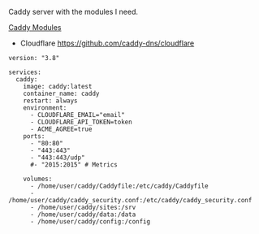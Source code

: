 Caddy server with the modules I need.

[Caddy Modules](https://caddyserver.com/download)

- Cloudflare https://github.com/caddy-dns/cloudflare

```
version: "3.8"

services:
  caddy:
    image: caddy:latest
    container_name: caddy
    restart: always
    environment:
      - CLOUDFLARE_EMAIL="email"
      - CLOUDFLARE_API_TOKEN=token
      - ACME_AGREE=true
    ports:
      - "80:80"
      - "443:443"
      - "443:443/udp"
      #- "2015:2015" # Metrics
    
    volumes:
      - /home/user/caddy/Caddyfile:/etc/caddy/Caddyfile
      - /home/user/caddy/caddy_security.conf:/etc/caddy/caddy_security.conf
      - /home/user/caddy/sites:/srv
      - /home/user/caddy/data:/data
      - /home/user/caddy/config:/config
```
